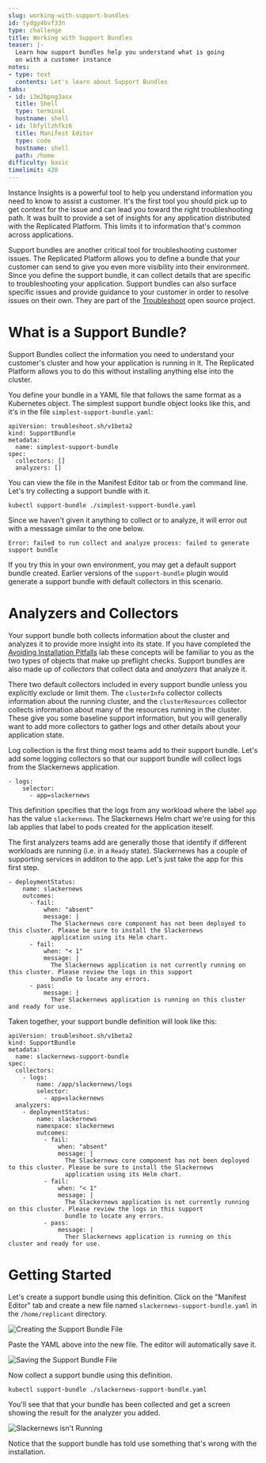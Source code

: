 ```yaml
---
slug: working-with-support-bundles
id: tydgy4bvf33n
type: challenge
title: Working with Support Bundles
teaser: |-
  Learn how support bundles help you understand what is going
  on with a customer instance
notes:
- type: text
  contents: Let's learn about Support Bundles
tabs:
- id: i3e2bpng3asx
  title: Shell
  type: terminal
  hostname: shell
- id: lbfyllzhfkz6
  title: Manifest Editor
  type: code
  hostname: shell
  path: /home
difficulty: basic
timelimit: 420
---
```


Instance Insights is a powerful tool to help you understand information you
need to know to assist a customer. It's the first tool you should pick up to
get context for the issue and can lead you toward the right troubleshooting
path. It was built to provide a set of insights for any application distributed
with the Replicated Platform. This limits it to information that's common
across applications.

Support bundles are another critical tool for troubleshooting customer issues.
The Replicated Platform allows you to define a bundle that your customer can
send to give you even more visibility into their environment. Since you define
the support bundle, it can collect details that are specific to troubleshooting
your application. Support bundles can also surface specific issues and provide
guidance to your customer in order to resolve issues on their own. They are part
of the [Troubleshoot](https://troubleshoot.sh) open source project.

What is a Support Bundle?
=========================

Support Bundles collect the information you need to understand your customer's
cluster and how your application is running in it. The Replicated Platform
allows you to do this without installing anything else into the cluster.

You define your bundle in a YAML file that follows the same format as a
Kubernetes object. The simplest support bundle object looks like this, and it's
in the file `simplest-support-bundle.yaml`:

```
apiVersion: troubleshoot.sh/v1beta2
kind: SupportBundle
metadata:
  name: simplest-support-bundle
spec:
  collectors: []
  analyzers: []
```

You can view the file in the Manifest Editor tab or from the command line.
Let's try collecting a support bundle with it.

```
kubectl support-bundle ./simplest-support-bundle.yaml
```

Since we haven't given it anything to collect or to analyze, it will error out
with a messsage similar to the one below.

```
Error: failed to run collect and analyze process: failed to generate support bundle
```

If you try this in your own environment, you may get a default support bundle created.
Earlier versions of the `support-bundle` plugin would generate a support bundle
with default collectors in this scenario.

Analyzers and Collectors
========================

Your support bundle both collects information about the cluster and analyzes it
to provide more insight into its state. If you have completed the [Avoiding
Installation
Pitfalls](https://play.instruqt.com/replicated/tracks/avoiding-installation-pitfalls)
lab these concepts will be familiar to you as the two types of objects that
make up preflight checks. Support bundles are also made up of _collectors_ that
collect data and _analyzers_ that analyze it.

There two default collectors included in every support bundle unless you
explicitly exclude or limit them. The `clusterInfo` collector collects
information about the running cluster, and the `clusterResources` collector
collects information about many of the resources running in the cluster. These
give you some baseline support information, but you will generally want to add
more collectors to gather logs and other details about your application state.

Log collection is the first thing most teams add to their support bundle. Let's
add some logging collectors so that our support bundle will collect logs
from the Slackernews application.

```
- logs:
    selector:
      - app=slackernews
```

This definition specifies that the logs from any workload where the label `app`
has the value `slackernews`. The Slackernews Helm chart we're using
for this lab applies that label to pods created for the application iteself.

The first analyzers teams add are generally those that identify if different
workloads are running (i.e. in a `Ready` state). Slackernews has a couple of
supporting services in additon to the app. Let's just take the app for this
first step.

```
- deploymentStatus:
    name: slackernews
    outcomes:
      - fail:
          when: "absent"
          message: |
            The Slackernews core component has not been deployed to this cluster. Please be sure to install the Slackernews
            application using its Helm chart.
      - fail:
          when: "< 1"
          message: |
            The Slackernews application is not currently running on this cluster. Please review the logs in this support
            bundle to locate any errors.
      - pass:
          message: |
            Ther Slackernews application is running on this cluster and ready for use.
```

Taken together, your support bundle definition will look like this:

```
apiVersion: troubleshoot.sh/v1beta2
kind: SupportBundle
metadata:
  name: slackernews-support-bundle
spec:
  collectors:
    - logs:
        name: /app/slackernews/logs
        selector:
          - app=slackernews
  analyzers:
    - deploymentStatus:
        name: slackernews
        namespace: slackernews
        outcomes:
          - fail:
              when: "absent"
              message: |
                The Slackernews core component has not been deployed to this cluster. Please be sure to install the Slackernews
                application using its Helm chart.
          - fail:
              when: "< 1"
              message: |
                The Slackernews application is not currently running on this cluster. Please review the logs in this support
                bundle to locate any errors.
          - pass:
              message: |
                Ther Slackernews application is running on this cluster and ready for use.
```

Getting Started
===============

Let's create a support bundle using this definition. Click on the "Manifest
Editor" tab and create a new file named `slackernews-support-bundle.yaml` in the
`/home/replicant` directory.

![Creating the Support Bundle File](../assets/creating-slackernews-support-bundle.png)

Paste the YAML above into the new file. The editor will automatically save it.

![Saving the Support Bundle File](../assets/saving-slackernews-support-bundle.png)

Now collect a support bundle using this definition.

```
kubectl support-bundle ./slackernews-support-bundle.yaml
```

You'll see that that your bundle has been collected and get a screen showing
the result for the analyzer you added.

![Slackernews isn't Running](../assets/failing-slackernews-status.png)

Notice that the support bundle has told use something that's wrong with the
installation.
